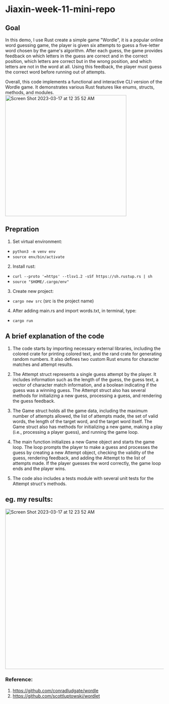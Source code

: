 # Jiaxin-week-11-mini-repo
## Goal
In this demo, I use Rust create a simple game "Wordle", it is a popular online word guessing game, the player is given six attempts to guess a five-letter word chosen by the game's algorithm. After each guess, the game provides feedback on which letters in the guess are correct and in the correct position, which letters are correct but in the wrong position, and which letters are not in the word at all. Using this feedback, the player must guess the correct word before running out of attempts.

Overall, this code implements a functional and interactive CLI version of the Wordle game. It demonstrates various Rust features like enums, structs, methods, and modules.
<img width="385" alt="Screen Shot 2023-03-17 at 12 35 52 AM" src="https://user-images.githubusercontent.com/112274822/225813607-cd6ddd91-c01d-4198-80de-5e6adcfe42c9.png">

## Prepration
1. Set virtual environment: 
* `python3 -m venv env`
* `source env/bin/activate`

2. Install rust: 
* `curl --proto '=https' --tlsv1.2 -sSf https://sh.rustup.rs | sh`
* `source "$HOME/.cargo/env"`

3. Create new project:
*  `cargo new src` (src is the project name)

4. After adding main.rs and import words.txt, in terminal, type:
* `cargo run`

## A brief explanation of the code
1. The code starts by importing necessary external libraries, including the colored crate for printing colored text, and the rand crate for generating random numbers. It also defines two custom Rust enums for character matches and attempt results.

2. The Attempt struct represents a single guess attempt by the player. It includes information such as the length of the guess, the guess text, a vector of character match information, and a boolean indicating if the guess was a winning guess. The Attempt struct also has several methods for initializing a new guess, processing a guess, and rendering the guess feedback.

3. The Game struct holds all the game data, including the maximum number of attempts allowed, the list of attempts made, the set of valid words, the length of the target word, and the target word itself. The Game struct also has methods for initializing a new game, making a play (i.e., processing a player guess), and running the game loop.

4. The main function initializes a new Game object and starts the game loop. The loop prompts the player to make a guess and processes the guess by creating a new Attempt object, checking the validity of the guess, rendering feedback, and adding the Attempt to the list of attempts made. If the player guesses the word correctly, the game loop ends and the player wins.

5. The code also includes a tests module with several unit tests for the Attempt struct's methods.

## eg. my results:
<img width="510" alt="Screen Shot 2023-03-17 at 12 23 52 AM" src="https://user-images.githubusercontent.com/112274822/225812673-01080f57-81a4-44f1-aeb6-c676467be72b.png">

### Reference:
1. https://github.com/conradludgate/wordle
2. https://github.com/scottluptowski/wordlet
